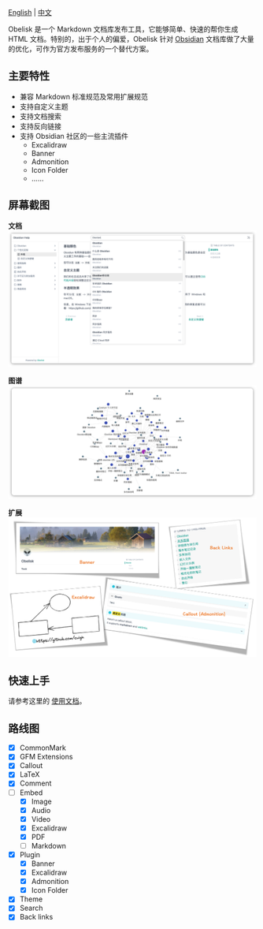 [English](https://github.com/cuigh/obelisk) | [中文](https://github.com/cuigh/obelisk/blob/master/README_zh.md)

Obelisk 是一个 Markdown 文档库发布工具，它能够简单、快速的帮你生成 HTML 文档。特别的，出于个人的偏爱，Obelisk 针对 [Obsidian](https://obsidian.md) 文档库做了大量的优化，可作为官方发布服务的一个替代方案。

## 主要特性

- 兼容 Markdown 标准规范及常用扩展规范
- 支持自定义主题
- 支持文档搜索
- 支持反向链接
- 支持 Obsidian 社区的一些主流插件
	- Excalidraw
	- Banner
	- Admonition
	- Icon Folder
	- ……

## 屏幕截图

**文档**
![Document](docs/assets/document.png)

**图谱**
![Graph](docs/assets/graph.png)

**扩展**
![Extensions](docs/assets/extension.png)

## 快速上手

请参考这里的 [使用文档](https://cuigh.com/obelisk)。

## 路线图

- [x] CommonMark
- [x] GFM Extensions
- [x] Callout
- [x] LaTeX
- [x] Comment
- [ ] Embed
	- [x] Image
	- [x] Audio
	- [x] Video
	- [x] Excalidraw
	- [x] PDF
	- [ ] Markdown
- [x] Plugin
	- [x] Banner
	- [x] Excalidraw
	- [x] Admonition
	- [x] Icon Folder
- [x] Theme
- [x] Search
- [x] Back links
